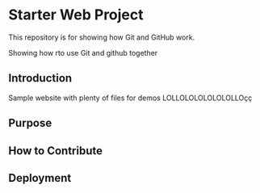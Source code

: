 # Starter Web Project

This repository is for showing how Git and GitHub work.

Showing how rto use Git and github together

## Introduction

Sample website with plenty of files for demos
LOLLOLOLOLOLOLOLLOçç


## Purpose

## How to Contribute

## Deployment